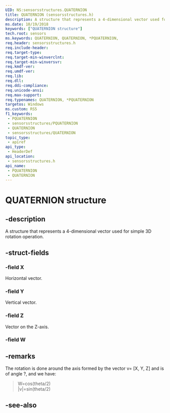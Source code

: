 ```yaml
---
UID: NS:sensorsstructures.QUATERNION
title: QUATERNION (sensorsstructures.h)
description: A structure that represents a 4-dimensional vector used for simple 3D rotation operation.
ms.date: 10/19/2018
keywords: ["QUATERNION structure"]
tech.root: sensors
ms.keywords: QUATERNION, QUATERNION, *PQUATERNION,
req.header: sensorsstructures.h
req.include-header: 
req.target-type: 
req.target-min-winverclnt: 
req.target-min-winversvr: 
req.kmdf-ver: 
req.umdf-ver: 
req.lib: 
req.dll: 
req.ddi-compliance: 
req.unicode-ansi: 
req.max-support: 
req.typenames: QUATERNION, *PQUATERNION
targetos: Windows
ms.custom: RS5
f1_keywords:
 - PQUATERNION
 - sensorsstructures/PQUATERNION
 - QUATERNION
 - sensorsstructures/QUATERNION
topic_type:
 - apiref
api_type:
 - HeaderDef
api_location:
 - sensorsstructures.h
api_name:
 - PQUATERNION
 - QUATERNION
---
```


# QUATERNION structure


## -description

A structure that represents a 4-dimensional vector used for simple 3D rotation operation.

## -struct-fields

### -field X

Horizontal vector.

### -field Y

Vertical vector.

### -field Z

Vector on the Z-axis.

### -field W

## -remarks

The rotation is done around the axis formed by the vector v= [X, Y, Z] and is of angle ?, and we have:

>W=cos(theta/2) <br/>
>|v|=sin(theta/2)

## -see-also

